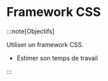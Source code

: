 # Framework CSS

:::note[Objectifs]

Utiliser un framework CSS.

- Estimer son temps de travail

:::
